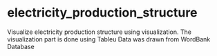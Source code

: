 # electricity_production_structure
Visualize electricity production structure using visualization. The visualization part is done using Tableu
Data was drawn from WordBank Database
